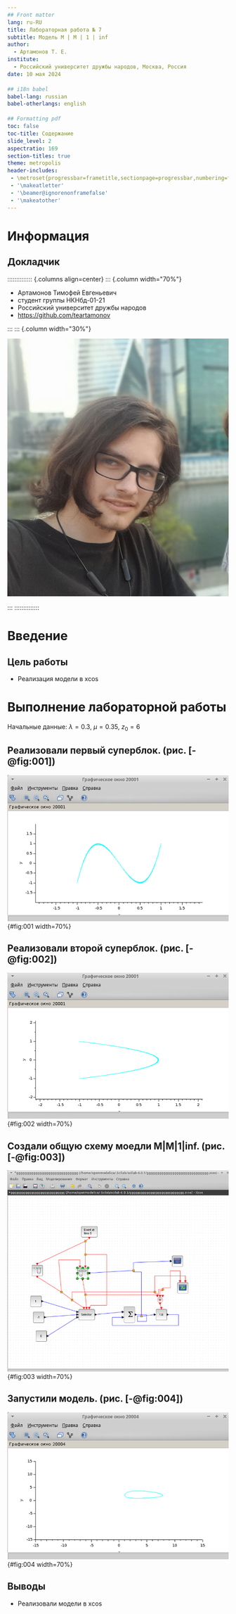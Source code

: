 ```yaml
---
## Front matter
lang: ru-RU
title: Лабораторная работа № 7
subtitle: Модель M | M | 1 | inf
author:
  - Артамонов Т. Е.
institute:
  - Российский университет дружбы народов, Москва, Россия
date: 10 мая 2024

## i18n babel
babel-lang: russian
babel-otherlangs: english

## Formatting pdf
toc: false
toc-title: Содержание
slide_level: 2
aspectratio: 169
section-titles: true
theme: metropolis
header-includes:
 - \metroset{progressbar=frametitle,sectionpage=progressbar,numbering=fraction}
 - '\makeatletter'
 - '\beamer@ignorenonframefalse'
 - '\makeatother'
---
```


# Информация

## Докладчик

:::::::::::::: {.columns align=center}
::: {.column width="70%"}

  * Артамонов Тимофей Евгеньевич
  * студент группы НКНбд-01-21
  * Российский университет дружбы народов
  * <https://github.com/teartamonov>

:::
::: {.column width="30%"}

![](image/ava.jpg)

:::
::::::::::::::

# Введение

## Цель работы

- Реализация модели в xcos
  
# Выполнение лабораторной работы

Начальные данные: $\lambda = 0.3$, $\mu = 0.35$, $z_0 = 6$

## Реализовали первый суперблок. (рис. [-@fig:001])

![Суперблок, моделирующий поступление заявок](image/10.PNG){#fig:001 width=70%}

## Реализовали второй суперблок. (рис. [-@fig:002])

![ Суперблок, моделирующий обработку заявок](image/11.PNG){#fig:002 width=70%}

## Создали общую схему моедли M|M|1|inf. (рис. [-@fig:003])

![Фазовый портрет модели](image/12.PNG){#fig:003 width=70%}

## Запустили модель. (рис. [-@fig:004])

![Обработка заявок(слева)(синий - поступление, черный обработка), динамика размера очереди(справа)](image/2.PNG){#fig:004 width=70%}

## Выводы

- Реализовали модели в xcos
  
